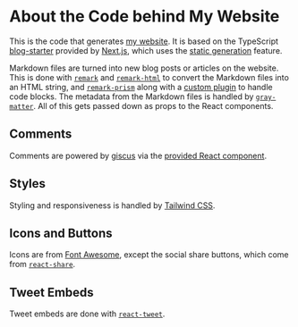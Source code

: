 # About the Code behind My Website

This is the code that generates [my website](https://stefaniemolin.com). It is based on the TypeScript [blog-starter](https://github.com/vercel/next.js/tree/canary/examples/blog-starter) provided by [Next.js](https://nextjs.org/), which uses the [static generation](https://nextjs.org/docs/basic-features/pages) feature.

Markdown files are turned into new blog posts or articles on the website. This is done with [`remark`](https://github.com/remarkjs/remark) and [`remark-html`](https://github.com/remarkjs/remark-html) to convert the Markdown files into an HTML string, and [`remark-prism`](https://github.com/sergioramos/remark-prism) along with a [custom plugin](./lib/remarkPlugin.ts) to handle code blocks. The metadata from the Markdown files is handled by [`gray-matter`](https://github.com/jonschlinkert/gray-matter). All of this gets passed down as props to the React components.

## Comments
Comments are powered by [giscus](https://giscus.app/) via the [provided React component](https://github.com/giscus/giscus-component).

## Styles
Styling and responsiveness is handled by [Tailwind CSS](https://tailwindcss.com).

## Icons and Buttons
Icons are from [Font Awesome](https://fontawesome.com/v6/docs/web/use-with/react/add-icons), except the social share buttons, which come from [`react-share`](https://www.npmjs.com/package/react-share).

## Tweet Embeds
Tweet embeds are done with [`react-tweet`](https://vercel.com/blog/introducing-react-tweet).
